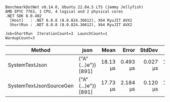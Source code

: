 ```

BenchmarkDotNet v0.14.0, Ubuntu 22.04.5 LTS (Jammy Jellyfish)
AMD EPYC 7763, 1 CPU, 4 logical and 2 physical cores
.NET SDK 8.0.402
  [Host]   : .NET 8.0.8 (8.0.824.36612), X64 RyuJIT AVX2
  ShortRun : .NET 8.0.8 (8.0.824.36612), X64 RyuJIT AVX2

Job=ShortRun  IterationCount=3  LaunchCount=1  
WarmupCount=3  

```
| Method                  | json                | Mean     | Error    | StdDev   | Min      | Max      | Gen0   | Allocated |
|------------------------ |-------------------- |---------:|---------:|---------:|---------:|---------:|-------:|----------:|
| SystemTextJson          | {&quot;A&quot;(...)e&quot;}} [891] | 18.13 μs | 0.493 μs | 0.027 μs | 18.10 μs | 18.15 μs | 0.0305 |   3.19 KB |
| SystemTextJsonSourceGen | {&quot;A&quot;(...)e&quot;}} [891] | 17.73 μs | 2.184 μs | 0.120 μs | 17.63 μs | 17.86 μs | 0.0305 |   3.19 KB |
